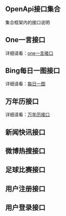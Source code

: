 ## OpenApi接口集合

集合框架内的接口说明

## One一言接口

详细请看：[one一言接口](https://api.xygeng.cn/one/index.html)

## Bing每日一图接口

详细请看：[每日一图](https://api.xygeng.cn/bing/index.html)

## 万年历接口

详细请看：[万年历接口](https://api.xygeng.cn/day/index.html)

## 新闻快讯接口

## 微博热搜接口

## 足球比赛接口

## 用户注册接口

## 用户登录接口